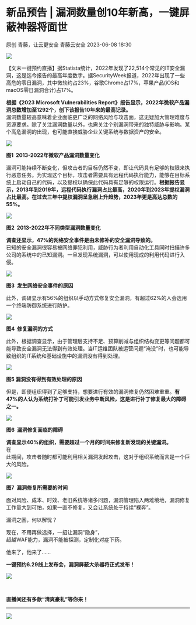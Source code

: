 #  新品预告 | 漏洞数量创10年新高，一键屏蔽神器将面世   
原创 青藤，让云更安全  青藤云安全   2023-06-08 18:30  
  
![](https://mmbiz.qpic.cn/sz_mmbiz_jpg/7EpcyTBK4P25ItfPJFRJs75vyUcaMKP82W0lmkyfkia43cSahX5u8BGklcI82Jic8VnnXG92e6RIAjepFqmr545Q/640?wx_fmt=jpeg "")  
  
【文末一键预约直播】据Statista统计，2022年发现了22,514个常见的IT安全漏洞，这是迄今报告的最高年度数字。据SecurityWeek报道，2022年出现了一些高危的零日漏洞，其中微软约占23%，谷歌Chrome占17%，苹果产品(iOS和macOS零日漏洞合计)占17%。  
  
  
**根据《2023 Microsoft Vulnerabilities Report》报告显示，2022年微软产品漏洞总数增加至1292个，创下该报告10年来的最高记录。**  
漏洞数量较高意味着企业面临更广泛的网络风险与攻击面，这无疑加大管理难度与资源要求。除了关注漏洞数量以外，也需关注个别漏洞带来的独特威胁与影响。某个高危漏洞的出现，也可能直接威胁企业关键系统与数据资产的安全。  
  
![](https://mmbiz.qpic.cn/sz_mmbiz_jpg/7EpcyTBK4P25ItfPJFRJs75vyUcaMKP8pHRdTAckhiaaWcfd04WDlmnbeI1iagkT4Tmc3icPHYYumjemLS5MBf1CQ/640?wx_fmt=jpeg "")  
  
  
**图1  2013-2022年微软产品漏洞数量变化**  
  
漏洞可能持续不断变化，但攻击者的目标仍然不变，即让代码具有足够的权限来执行恶意任务。为实现这个目标，攻击者需要具有远程代码执行能力，能够在目标系统上启动自己的代码，以及提权以确保此代码具有足够的权限运行。**根据报告显示，2013年到2019年，远程代码执行漏洞占比最高，2020年到2023年提权漏洞占比最高。在过去三年中提权漏洞呈急剧上升趋势，2023年更是高达总数的55%。**  
  
![](https://mmbiz.qpic.cn/sz_mmbiz_png/7EpcyTBK4P25ItfPJFRJs75vyUcaMKP8HwLGIsdfJvjF7G5eV3viczibice4bI6kzDjpKaFjEynFsVibIibqI7a3eOw/640?wx_fmt=png "")  
  
**图2  2013-2022年不同类型漏洞数量变化**  
  
**调查还显示，47%的网络安全事件是由未修补的安全漏洞导致的。**  
已知的安全漏洞很容易被网络罪犯利用，威胁行为者利用自动化工具同时扫描许多公司的系统中的已知漏洞。一旦发现系统漏洞，可以使用现成的利用代码进行入侵。  
  
![](https://mmbiz.qpic.cn/sz_mmbiz_jpg/7EpcyTBK4P25ItfPJFRJs75vyUcaMKP8XxIYBLibW1ZqaV9Y0Xv3hoZ09cicaDJhFl3s2iby4ys8We1UYBalZBGwg/640?wx_fmt=jpeg "")  
  
**图3  发生网络安全事件的原因**  
  
此外，调研显示有56%的组织以手动方式修复安全漏洞，有超过62%的人会选用一个终端防御系统进行防护。  
  
![](https://mmbiz.qpic.cn/sz_mmbiz_png/7EpcyTBK4P25ItfPJFRJs75vyUcaMKP8XDKsibPxxy37ibLEPRRic7Y3icwF2vR6dqu7QJs4mQFIQB7mqtNp6pjQFw/640?wx_fmt=png "")  
  
**图4  修复漏洞的方式**  
  
此外，根据调查显示，由于管理层支持不足、预算削减与组织结构变更等问题都可能导致安全漏洞无法得到有效处理。当IT运维团队被运营问题“淹没”时，也可能导致组织的IT系统和基础设施中的漏洞没有得到处理。  
  
![](https://mmbiz.qpic.cn/sz_mmbiz_jpg/7EpcyTBK4P25ItfPJFRJs75vyUcaMKP8dS1IKjkzFvBUQt3BloGJVJ1jvxiczLabePt6D6zwx5mZ4ibv9ibM8ZuSg/640?wx_fmt=jpeg "")  
  
**图5 漏洞没有得到有效处理的原因**  
  
但是，即便组织得到了足够支持，想要进行有效的漏洞修复仍然困难重重。**有47%的人认为系统打补丁可能引发业务中断风险，这是进行补丁修复最大的障碍之一。**  
  
![](https://mmbiz.qpic.cn/sz_mmbiz_png/7EpcyTBK4P25ItfPJFRJs75vyUcaMKP8DhpviaoR32jvKuEKbfP27nT1GGvEUYRT7BqE5SS3nFt7kqiaq41wSX5w/640?wx_fmt=png "")  
  
**图6  漏洞修复面临的障碍**  
  
**调查显示40%的组织，需要超过一个月的时间来修复新发现的关键漏洞。**  
在  
此期间，攻击者随时都可能利用相关漏洞发起攻击，这对于组织系统而言是一个巨大的风险。  
  
![](https://mmbiz.qpic.cn/sz_mmbiz_png/7EpcyTBK4P25ItfPJFRJs75vyUcaMKP8NjBXcomxjApxdAZQZtsRPQvOEzzbN8RrycUvZNltx1Hv0cHYW45z0w/640?wx_fmt=png "")  
  
**图7  漏洞修复所需要的时间**  
  
面对风险、成本、时效、老旧系统等诸多问题，漏洞管理陷入两难境地，漏洞修复工作量大到可怕，如果一直不修复，又会让系统处于持续“裸奔”。  
  
  
漏洞之困，何以解忧？  
  
  
现在，不用再做选择，一招让漏洞“隐身”，  
超越WAF能力，漏洞不能被探测，定制化对症下药。  
  
  
他来了，他来了......  
  
  
**一键预约6.29线上发布会，漏洞屏蔽大杀器将正式发布！**  
  
![](https://mmbiz.qpic.cn/sz_mmbiz_gif/7EpcyTBK4P25ItfPJFRJs75vyUcaMKP8P6pRzT5ATSQTXGY88GNrs0D4t41QgLemRVkLteejaGNxEOj2M0jgbg/640?wx_fmt=gif "")  
  
      
  
  
  
**直播间还有多款“清爽豪礼”等你来！**  
  
****  
![](https://mmbiz.qpic.cn/sz_mmbiz_png/7EpcyTBK4P25ItfPJFRJs75vyUcaMKP8hDflKY9Librhk7thZezlnzL84ldAibucjicunBKYcyv28MWEj8giaTJKpw/640?wx_fmt=png "")  
  
  
